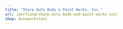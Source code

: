 ```yaml
---
title: "Sharp Auto Body & Paint Works, Inc."
url: /portland/sharp-auto-body-und-paint-works-inc/
shop: Autowerkstatt
---
```

